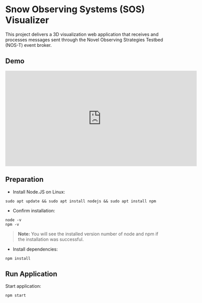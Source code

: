 # Snow Observing Systems (SOS) Visualizer

This project delivers a 3D visualization web application that receives and processes messages sent through the Novel Observing Strategies Testbed (NOS-T) event broker.

## Demo

<iframe width="600" height="300" src="https://www.youtube.com/embed/zKBMltZmC8g?autoplay=1" frameborder="0" allow="autoplay; encrypted-media" allowfullscreen></iframe>

## Preparation

- Install Node.JS on Linux:
```
sudo apt update && sudo apt install nodejs && sudo apt install npm
```

- Confirm installation:
```
node -v
npm -v
```
> **Note:** You will see the installed version number of node and npm if the installation was successful.

- Install dependencies:

```
npm install
```

## Run Application

Start application:

```
npm start
```
